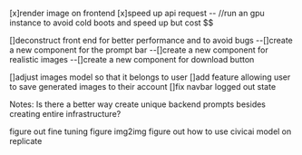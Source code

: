 [x]render image on frontend
[x]speed up api request -- //run an gpu instance to avoid cold boots and speed up but cost $$

[]deconstruct front end for better performance and to avoid bugs
--[]create a new component for the prompt bar
--[]create a new component for realistic images
--[]create a new component for download button

[]adjust images model so that it belongs to user
[]add feature allowing user to save generated images to their account
[]fix navbar logged out state


Notes:
Is there a better way create unique backend prompts besides creating entire infrastructure?

figure out fine tuning
figure img2img
figure out how to use civicai model on replicate

